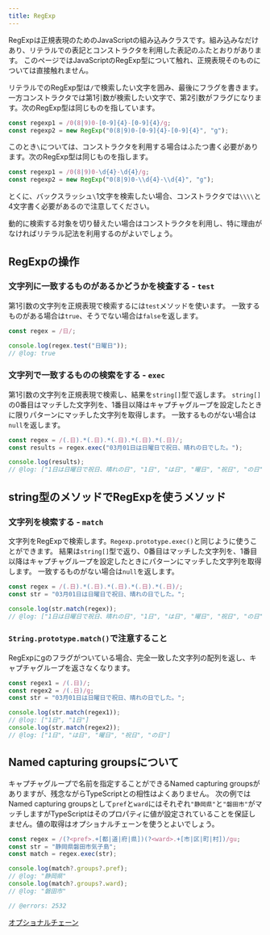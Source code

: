```yaml
---
title: RegExp
---
```


RegExpは正規表現のためのJavaScriptの組み込みクラスです。組み込みなだけあり、リテラルでの表記とコンストラクタを利用した表記のふたとおりがあります。
このページではJavaScriptのRegExp型について触れ、正規表現そのものについては直接触れません。

リテラルでのRegExp型は`/`で検索したい文字を囲み、最後にフラグを書きます。一方コンストラクタでは第1引数が検索したい文字で、第2引数がフラグになります。次のRegExp型は同じものを指しています。

```ts twoslash
const regexp1 = /0(8|9)0-[0-9]{4}-[0-9]{4}/g;
const regexp2 = new RegExp("0(8|9)0-[0-9]{4}-[0-9]{4}", "g");
```

このとき`\`については、コンストラクタを利用する場合はふたつ書く必要があります。次のRegExp型は同じものを指します。

```ts twoslash
const regexp1 = /0(8|9)0-\d{4}-\d{4}/g;
const regexp2 = new RegExp("0(8|9)0-\\d{4}-\\d{4}", "g");
```

とくに、バックスラッシュ`\`1文字を検索したい場合、コンストラクタでは`\\\\`と4文字書く必要があるので注意してください。

動的に検索する対象を切り替えたい場合はコンストラクタを利用し、特に理由がなければリテラル記法を利用するのがよいでしょう。

## RegExpの操作

### 文字列に一致するものがあるかどうかを検査する - `test`

第1引数の文字列を正規表現で検索するには`test`メソッドを使います。
一致するものがある場合は`true`、そうでない場合は`false`を返します。

```ts twoslash
const regex = /日/;

console.log(regex.test("日曜日"));
// @log: true
```

### 文字列で一致するものの検索をする - `exec`

第1引数の文字列を正規表現で検索し、結果を`string[]`型で返します。
`string[]`の0番目はマッチした文字列を、1番目以降はキャプチャグループを設定したときに限りパターンにマッチした文字列を取得します。
一致するものがない場合は`null`を返します。

```ts twoslash
const regex = /(.日).*(.日).*(.日).*(.日).*(.日)/;
const results = regex.exec("03月01日は日曜日で祝日、晴れの日でした。");

console.log(results);
// @log: ["1日は日曜日で祝日、晴れの日", "1日", "は日", "曜日", "祝日", "の日"]
```

## string型のメソッドでRegExpを使うメソッド

### 文字列を検索する - `match`

文字列をRegExpで検索します。`Regexp.prototype.exec()`と同じように使うことができます。
結果は`string[]`型で返り、0番目はマッチした文字列を、1番目以降はキャプチャグループを設定したときにパターンにマッチした文字列を取得します。
一致するものがない場合は`null`を返します。

```ts twoslash
const regex = /(.日).*(.日).*(.日).*(.日).*(.日)/;
const str = "03月01日は日曜日で祝日、晴れの日でした。";

console.log(str.match(regex));
// @log: ["1日は日曜日で祝日、晴れの日", "1日", "は日", "曜日", "祝日", "の日"]
```

### `String.prototype.match()`で注意すること

RegExpにgのフラグがついている場合、完全一致した文字列の配列を返し、キャプチャグループを返さなくなります。

```ts twoslash
const regex1 = /(.日)/;
const regex2 = /(.日)/g;
const str = "03月01日は日曜日で祝日、晴れの日でした。";

console.log(str.match(regex1));
// @log: ["1日", "1日"]
console.log(str.match(regex2));
// @log: ["1日", "は日", "曜日", "祝日", "の日"]
```

## Named capturing groupsについて

キャプチャグループで名前を指定することができるNamed capturing groupsがありますが、残念ながらTypeScriptとの相性はよくありません。
次の例ではNamed capturing groupsとして`pref`と`ward`にはそれぞれ`"静岡県"`と`"磐田市"`がマッチしますがTypeScriptはそのプロパティに値が設定されていることを保証しません。値の取得はオプショナルチェーンを使うとよいでしょう。

```ts twoslash
const regex = /(?<pref>.+[都|道|府|県])(?<ward>.+[市|区|町|村])/gu;
const str = "静岡県磐田市気子島";
const match = regex.exec(str);

console.log(match?.groups?.pref);
// @log: "静岡県"
console.log(match?.groups?.ward);
// @log: "磐田市"

// @errors: 2532
```

[オプショナルチェーン](../values-types-variables/object/optional-chaining.md)
